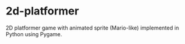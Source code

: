 # 2d-platformer
2D platformer game with animated sprite (Mario-like) implemented in Python using Pygame.
